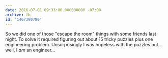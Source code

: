 ```yaml
---
date: 2016-07-01 09:33:00.000000000 -07:00
archive: fb
id: '1467390780'
---
```


So we did one of those "escape the room" things with some friends last night. To solve it required figuring out about 15 tricky puzzles plus one engineering problem. Unsurprisingly I was hopeless with the puzzles but ... well, I *am* an engineer...
